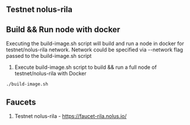 ## Testnet nolus-rila
## Build && Run node with docker

Executing the build-image.sh script will build and run a node in docker for testnet/nolus-rila network.
Network could be specified via --network flag passed to the build-image.sh script

1. Execute build-image.sh script to build && run a full node of testnet/nolus-rila with Docker

```./build-image.sh```

## Faucets

1. Testnet nolus-rila - https://faucet-rila.nolus.io/ 
